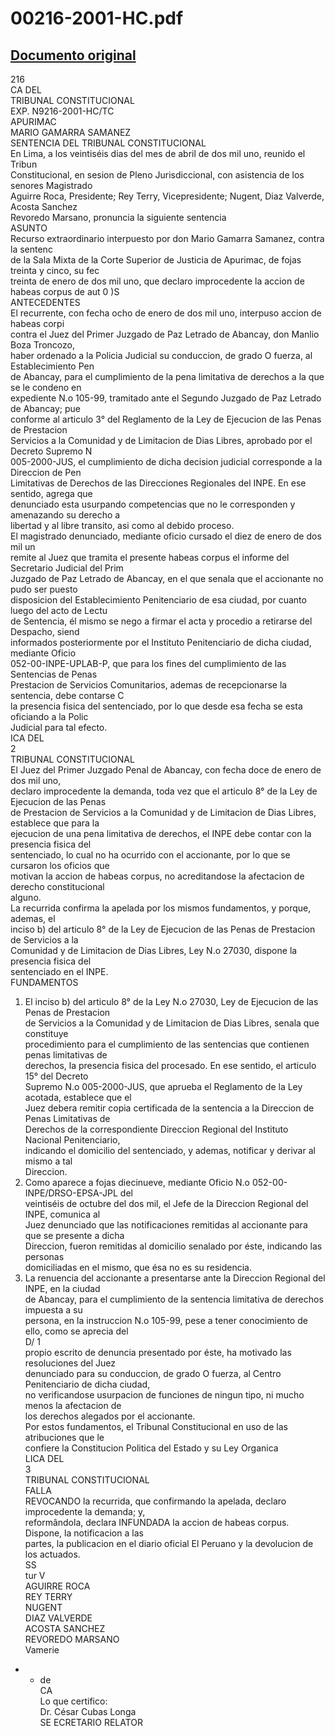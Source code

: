 
00216-2001-HC.pdf
=================
  
[Documento original](https://tc.gob.pe/jurisprudencia/2001/00216-2001-HC.pdf)  
---  
216  
CA DEL  
TRIBUNAL CONSTITUCIONAL  
EXP. N9216-2001-HC/TC  
APURIMAC  
MARIO GAMARRA SAMANEZ  
SENTENCIA DEL TRIBUNAL CONSTITUCIONAL  
En Lima, a los veintiséis dias del mes de abril de dos mil uno, reunido el Tribun  
Constitucional, en sesion de Pleno Jurisdiccional, con asistencia de los senores Magistrado  
Aguirre Roca, Presidente; Rey Terry, Vicepresidente; Nugent, Diaz Valverde, Acosta Sanchez  
Revoredo Marsano, pronuncia la siguiente sentencia  
ASUNTO  
Recurso extraordinario interpuesto por don Mario Gamarra Samanez, contra la sentenc  
de la Sala Mixta de la Corte Superior de Justicia de Apurimac, de fojas treinta y cinco, su fec  
treinta de enero de dos mil uno, que declaro improcedente la accion de habeas corpus de aut 0 )S  
ANTECEDENTES  
El recurrente, con fecha ocho de enero de dos mil uno, interpuso accion de habeas corpi  
contra el Juez del Primer Juzgado de Paz Letrado de Abancay, don Manlio Boza Troncozo,  
haber ordenado a la Policia Judicial su conduccion, de grado O fuerza, al Establecimiento Pen  
de Abancay, para el cumplimiento de la pena limitativa de derechos a la que se le condeno en  
expediente N.o 105-99, tramitado ante el Segundo Juzgado de Paz Letrado de Abancay; pue  
conforme al articulo 3° del Reglamento de la Ley de Ejecucion de las Penas de Prestacion  
Servicios a la Comunidad y de Limitacion de Dias Libres, aprobado por el Decreto Supremo N  
005-2000-JUS, el cumplimiento de dicha decision judicial corresponde a la Direccion de Pen  
Limitativas de Derechos de las Direcciones Regionales del INPE. En ese sentido, agrega que  
denunciado esta usurpando competencias que no le corresponden y amenazando su derecho a  
libertad y al libre transito, asi como al debido proceso.  
El magistrado denunciado, mediante oficio cursado el diez de enero de dos mil un  
remite al Juez que tramita el presente habeas corpus el informe del Secretario Judicial del Prim  
Juzgado de Paz Letrado de Abancay, en el que senala que el accionante no pudo ser puesto  
disposicion del Establecimiento Penitenciario de esa ciudad, por cuanto luego del acto de Lectu  
de Sentencia, él mismo se nego a firmar el acta y procedio a retirarse del Despacho, siend  
informados posteriormente por el Instituto Penitenciario de dicha ciudad, mediante Oficio  
052-00-INPE-UPLAB-P, que para los fines del cumplimiento de las Sentencias de Penas  
Prestacion de Servicios Comunitarios, ademas de recepcionarse la sentencia, debe contarse C  
la presencia fisica del sentenciado, por lo que desde esa fecha se esta oficiando a la Polic  
Judicial para tal efecto.  
ICA DEL  
2  
TRIBUNAL CONSTITUCIONAL  
El Juez del Primer Juzgado Penal de Abancay, con fecha doce de enero de dos mil uno,  
declaro improcedente la demanda, toda vez que el articulo 8° de la Ley de Ejecucion de las Penas  
de Prestacion de Servicios a la Comunidad y de Limitacion de Dias Libres, establece que para la  
ejecucion de una pena limitativa de derechos, el INPE debe contar con la presencia fisica del  
sentenciado, lo cual no ha ocurrido con el accionante, por lo que se cursaron los oficios que  
motivan la accion de habeas corpus, no acreditandose la afectacion de derecho constitucional  
alguno.  
La recurrida confirma la apelada por los mismos fundamentos, y porque, ademas, el  
inciso b) del articulo 8° de la Ley de Ejecucion de las Penas de Prestacion de Servicios a la  
Comunidad y de Limitacion de Dias Libres, Ley N.o 27030, dispone la presencia fisica del  
sentenciado en el INPE.  
FUNDAMENTOS  
1. El inciso b) del articulo 8° de la Ley N.o 27030, Ley de Ejecucion de las Penas de Prestacion  
de Servicios a la Comunidad y de Limitacion de Dias Libres, senala que constituye  
procedimiento para el cumplimiento de las sentencias que contienen penas limitativas de  
derechos, la presencia fisica del procesado. En ese sentido, el articulo 15° del Decreto  
Supremo N.o 005-2000-JUS, que aprueba el Reglamento de la Ley acotada, establece que el  
Juez debera remitir copia certificada de la sentencia a la Direccion de Penas Limitativas de  
Derechos de la correspondiente Direccion Regional del Instituto Nacional Penitenciario,  
indicando el domicilio del sentenciado, y ademas, notificar y derivar al mismo a tal  
Direccion.  
2. Como aparece a fojas diecinueve, mediante Oficio N.o 052-00-INPE/DRSO-EPSA-JPL del  
veintiséis de octubre del dos mil, el Jefe de la Direccion Regional del INPE, comunica al  
Juez denunciado que las notificaciones remitidas al accionante para que se presente a dicha  
Direccion, fueron remitidas al domicilio senalado por éste, indicando las personas  
domiciliadas en el mismo, que ésa no es su residencia.  
3. La renuencia del accionante a presentarse ante la Direccion Regional del INPE, en la ciudad  
de Abancay, para el cumplimiento de la sentencia limitativa de derechos impuesta a su  
persona, en la instruccion N.o 105-99, pese a tener conocimiento de ello, como se aprecia del  
D/ 1  
propio escrito de denuncia presentado por éste, ha motivado las resoluciones del Juez  
denunciado para su conduccion, de grado O fuerza, al Centro Penitenciario de dicha ciudad,  
no verificandose usurpacion de funciones de ningun tipo, ni mucho menos la afectacion de  
los derechos alegados por el accionante.  
Por estos fundamentos, el Tribunal Constitucional en uso de las atribuciones que le  
confiere la Constitucion Politica del Estado y su Ley Organica  
LICA DEL  
3  
TRIBUNAL CONSTITUCIONAL  
FALLA  
REVOCANDO la recurrida, que confirmando la apelada, declaro improcedente la demanda; y,  
reformândola, declara INFUNDADA la accion de habeas corpus. Dispone, la notificacion a las  
partes, la publicacion en el diario oficial El Peruano y la devolucion de los actuados.  
SS  
tur V  
AGUIRRE ROCA  
REY TERRY  
NUGENT  
DIAZ VALVERDE  
ACOSTA SANCHEZ  
REVOREDO MARSANO  
Vamerie  
- - de  
CA  
Lo que certifico:  
Dr. César Cubas Longa  
SE ECRETARIO RELATOR